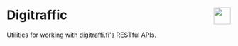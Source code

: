 <h1>Digitraffic <img src="https://junat.live/maskable_icon.png" align="right" width="38px"></h1>

Utilities for working with [digitraffi.fi](https://digitraffic.fi)'s RESTful APIs.
